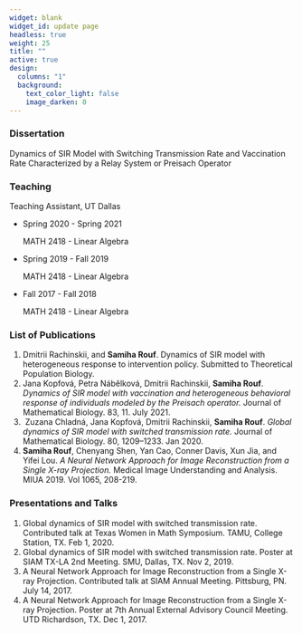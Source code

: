 ```yaml
---
widget: blank
widget_id: update page
headless: true
weight: 25
title: ""
active: true
design:
  columns: "1"
  background:
    text_color_light: false
    image_darken: 0
---
```

### Dissertation

Dynamics of SIR Model with Switching Transmission Rate and Vaccination Rate Characterized by a Relay System or Preisach Operator

### Teaching

Teaching Assistant, UT Dallas

* Spring 2020 - Spring 2021

  MATH 2418 - Linear Algebra
* Spring 2019 - Fall 2019

  MATH 2418 - Linear Algebra
* Fall 2017 - Fall 2018 

  MATH 2418 - Linear Algebra

### List of Publications

1. Dmitrii Rachinskii, and **Samiha Rouf**. Dynamics of SIR model with heterogeneous response to intervention policy. Submitted to Theoretical Population Biology.
2. Jana Kopfová, Petra Nábêlková, Dmitrii Rachinskii, **Samiha Rouf**. *Dynamics of SIR model with vaccination and heterogeneous behavioral response of individuals modeled by the Preisach operator.* Journal of Mathematical Biology. 83, 11. July 2021.
3.  Zuzana Chladná, Jana Kopfová, Dmitrii Rachinskii, **Samiha Rouf**. *Global dynamics of SIR model with switched transmission rate.* Journal of Mathematical Biology. 80, 1209–1233. Jan 2020.
4. **Samiha Rouf**, Chenyang Shen, Yan Cao, Conner Davis, Xun Jia, and Yifei Lou. *A Neural Network Approach for Image Reconstruction from a Single X-ray Projection.* Medical Image Understanding and Analysis. MIUA 2019. Vol 1065, 208-219.

### Presentations and Talks

1. Global dynamics of SIR model with switched transmission rate. Contributed talk at Texas Women in Math Symposium. TAMU, College Station, TX. Feb 1, 2020.
2. Global dynamics of SIR model with switched transmission rate. Poster at SIAM TX-LA 2nd Meeting. SMU, Dallas, TX. Nov 2, 2019.
3. A Neural Network Approach for Image Reconstruction from a Single X-ray Projection. Contributed talk at SIAM Annual Meeting. Pittsburg, PN. July 14, 2017.
4. A Neural Network Approach for Image Reconstruction from a Single X-ray Projection. Poster at 7th Annual External Advisory Council Meeting. UTD Richardson, TX. Dec 1, 2017.